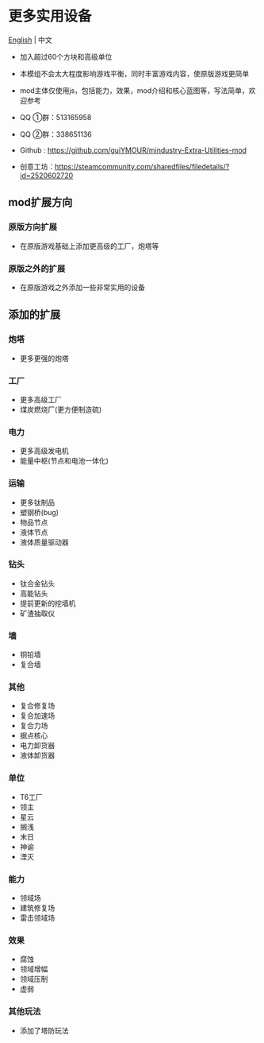 # 更多实用设备

[English](README.md) | 中文

- 加入超过60个方块和高级单位

- 本模组不会太大程度影响游戏平衡，同时丰富游戏内容，使原版游戏更简单

- mod主体仅使用js，包括能力，效果，mod介绍和核心蓝图等，写法简单，欢迎参考


- QQ ①群：513165958
- QQ ②群：338651136
- Github : https://github.com/guiYMOUR/mindustry-Extra-Utilities-mod
- 创意工坊：https://steamcommunity.com/sharedfiles/filedetails/?id=2520602720

## mod扩展方向

### 原版方向扩展
- 在原版游戏基础上添加更高级的工厂，炮塔等

### 原版之外的扩展
- 在原版游戏之外添加一些非常实用的设备

## 添加的扩展

### 炮塔
- 更多更强的炮塔

### 工厂
- 更多高级工厂
- 煤炭燃烧厂(更方便制造硫)

### 电力
- 更多高级发电机
- 能量中枢(节点和电池一体化)

### 运输
- 更多钛制品
- 塑钢桥(bug)
- 物品节点
- 液体节点
- 液体质量驱动器

### 钻头
- 钛合金钻头
- 高能钻头
- 提前更新的挖墙机
- 矿渣抽取仪

### 墙
- 铜铅墙
- 复合墙

### 其他
- 复合修复场
- 复合加速场
- 复合力场
- 据点核心
- 电力卸货器
- 液体卸货器

### 单位
- T6工厂
- 领主
- 星云
- 搁浅
- 末日
- 神谕
- 湮灭

### 能力
- 领域场
- 建筑修复场
- 雷击领域场

### 效果
- 腐蚀
- 领域增幅
- 领域压制
- 虚弱

### 其他玩法
- 添加了塔防玩法
